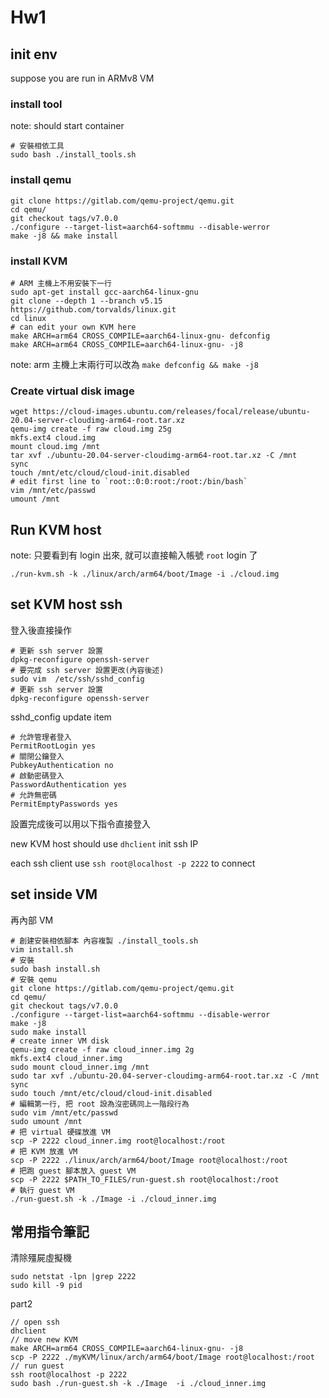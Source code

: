 # Hw1

## init env

suppose you are run in ARMv8 VM

### install tool

note: should start container

```
# 安裝相依工具
sudo bash ./install_tools.sh
```

### install qemu

```
git clone https://gitlab.com/qemu-project/qemu.git
cd qemu/
git checkout tags/v7.0.0
./configure --target-list=aarch64-softmmu --disable-werror
make -j8 && make install
```

### install KVM

```
# ARM 主機上不用安裝下一行
sudo apt-get install gcc-aarch64-linux-gnu
git clone --depth 1 --branch v5.15 https://github.com/torvalds/linux.git
cd linux
# can edit your own KVM here
make ARCH=arm64 CROSS_COMPILE=aarch64-linux-gnu- defconfig
make ARCH=arm64 CROSS_COMPILE=aarch64-linux-gnu- -j8
```

note: arm 主機上末兩行可以改為 `make defconfig && make -j8`

### Create virtual disk image

```
wget https://cloud-images.ubuntu.com/releases/focal/release/ubuntu-20.04-server-cloudimg-arm64-root.tar.xz
qemu-img create -f raw cloud.img 25g
mkfs.ext4 cloud.img
mount cloud.img /mnt
tar xvf ./ubuntu-20.04-server-cloudimg-arm64-root.tar.xz -C /mnt
sync
touch /mnt/etc/cloud/cloud-init.disabled
# edit first line to `root::0:0:root:/root:/bin/bash`
vim /mnt/etc/passwd
umount /mnt
```

## Run KVM host
note: 只要看到有 login 出來, 就可以直接輸入帳號 `root` login 了
```
./run-kvm.sh -k ./linux/arch/arm64/boot/Image -i ./cloud.img
```

## set KVM host ssh

登入後直接操作

```
# 更新 ssh server 設置
dpkg-reconfigure openssh-server
# 要完成 ssh server 設置更改(內容後述)
sudo vim  /etc/ssh/sshd_config
# 更新 ssh server 設置
dpkg-reconfigure openssh-server
```

sshd_config update item

```
# 允許管理者登入
PermitRootLogin yes
# 關閉公鑰登入
PubkeyAuthentication no
# 啟動密碼登入
PasswordAuthentication yes
# 允許無密碼
PermitEmptyPasswords yes
```

設置完成後可以用以下指令直接登入

new KVM host should use `dhclient` init ssh IP

each ssh client use `ssh root@localhost -p 2222` to connect

## set inside VM

再內部 VM

```
# 創建安裝相依腳本 內容複製 ./install_tools.sh
vim install.sh
# 安裝
sudo bash install.sh
# 安裝 qemu
git clone https://gitlab.com/qemu-project/qemu.git
cd qemu/
git checkout tags/v7.0.0
./configure --target-list=aarch64-softmmu --disable-werror
make -j8
sudo make install
# create inner VM disk
qemu-img create -f raw cloud_inner.img 2g
mkfs.ext4 cloud_inner.img
sudo mount cloud_inner.img /mnt
sudo tar xvf ./ubuntu-20.04-server-cloudimg-arm64-root.tar.xz -C /mnt
sync
sudo touch /mnt/etc/cloud/cloud-init.disabled
# 編輯第一行, 把 root 設為沒密碼同上一階段行為
sudo vim /mnt/etc/passwd
sudo umount /mnt
# 把 virtual 硬碟放進 VM
scp -P 2222 cloud_inner.img root@localhost:/root
# 把 KVM 放進 VM
scp -P 2222 ./linux/arch/arm64/boot/Image root@localhost:/root
# 把跑 guest 腳本放入 guest VM
scp -P 2222 $PATH_TO_FILES/run-guest.sh root@localhost:/root
# 執行 guest VM
./run-guest.sh -k ./Image -i ./cloud_inner.img
```

## 常用指令筆記

清除殭屍虛擬機
```
sudo netstat -lpn |grep 2222
sudo kill -9 pid
```

part2
```
// open ssh
dhclient
// move new KVM
make ARCH=arm64 CROSS_COMPILE=aarch64-linux-gnu- -j8
scp -P 2222 ./myKVM/linux/arch/arm64/boot/Image root@localhost:/root
// run guest
ssh root@localhost -p 2222
sudo bash ./run-guest.sh -k ./Image  -i ./cloud_inner.img
```
